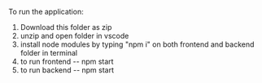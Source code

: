 To run the application:
1. Download this folder as zip
2. unzip and open folder in vscode
3. install node modules by typing "npm i" on both frontend and backend folder in terminal
4. to run frontend -- npm start
5. to run backend -- npm start
